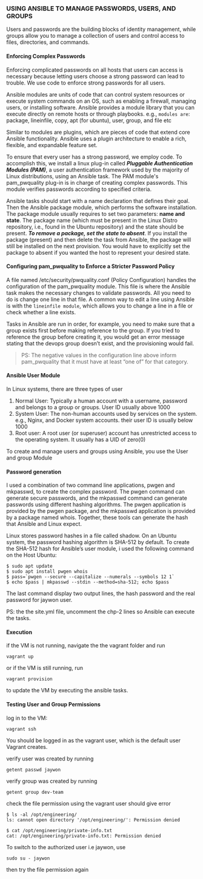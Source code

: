 ### USING ANSIBLE TO MANAGE PASSWORDS, USERS, AND GROUPS
Users and passwords are the building blocks of identity management, while groups allow you to manage a collection of users and control access to files, directories, and commands.

#### Enforcing Complex Passwords

Enforcing complicated passwords on all hosts that users can access is necessary because letting users choose a strong password can lead to trouble.
We use code to enforce strong passwords for all users.

Ansible modules are units of code that can control system resources or execute system commands on an OS, such as enabling a firewall, managing users, or installing software. Ansible provides a module library that you can execute directly on remote hosts or through playbooks.
e.g., `modules are`: package, lineinfile, copy, apt (for ubuntu), user, group, and file etc

Similar to modules are plugins, which are pieces of code that extend core Ansible functionality. Ansible uses a plugin architecture to enable a rich, flexible, and expandable feature set.

To ensure that every user has a strong password, we employ code. To accomplish this, we install a linux plug-in called ***Pluggable Authentication Modules (PAM)***, a user authentication framework used by the majority of Linux distributions, using an Ansible task.
The PAM module's pam_pwquality plug-in is in charge of creating complex passwords. This module verifies passwords according to specified criteria.

Ansible tasks should start with a name declaration that defines their goal. Then the Ansible package module, which performs the software installation. The package module usually requires to set two parameters: **name and state**. The package name (which must be present in the Linux Distro repository, i.e., found in the Ubuntu repository) and the state should be present.
***To remove a package, set the state to absent***. If you install the package (present) and then delete the task from Ansible, the package will still be installed on the next provision. You would have to explicitly set the package to absent if you wanted the host to represent your desired state.

#### Configuring pam_pwquality to Enforce a Stricter Password Policy

A file named /etc/security/pwquality.conf (Policy Configuration) handles the configuration of the pam_pwquality module.
This file is where the Ansible task makes the necessary changes to validate passwords. All you need to do is change one line in that file. A common way to edit a line using Ansible is with the `lineinfile module`, which allows you to change a line in a file or check whether a line exists.


Tasks in Ansible are run in order, for example, you need to make sure that a group exists first before making reference to the group. If you tried to reference the group before creating it, you would get an error message stating that the devops group doesn’t exist, and the provisioning would fail.

> PS: The negative values in the configuration line above inform pam_pwquality that it must have at least “one of” for that category. 

#### Ansible User Module
In Linux systems, there are three types of user
1. Normal User: Typically a human account with a username, password and belongs to a group or groups. User ID usually above 1000
2. System User: The non-human accounts used by services on the system. e.g., Nginx, and Docker system accounts. their user ID is usually below 1000
3. Root user: A root user (or superuser) account has unrestricted access to the operating system. It usually has a UID of zero(0)

To create and manage users and groups using Ansible, you use the User and group Module

#### Password generation
I used a combination of two command line applications, pwgen and mkpasswd, to create the complex password. The pwgen command can generate secure passwords, and the mkpasswd command can generate passwords using different hashing algorithms. The pwgen application is provided by the pwgen package, and the mkpasswd application is provided by a package named whois. Together, these tools can generate the hash that Ansible and Linux expect.

Linux stores password hashes in a file called shadow. On an Ubuntu system, the password hashing algorithm is SHA-512 by default. To create the SHA-512 hash for Ansible’s user module, i used the following command on the Host Ubuntu:
```
$ sudo apt update
$ sudo apt install pwgen whois
$ pass=`pwgen --secure --capitalize --numerals --symbols 12 1`
$ echo $pass | mkpasswd --stdin --method=sha-512; echo $pass
```

The last command display two output lines, the hash password and the real password for jaywon user.

PS: the the site.yml file, uncomment the chp-2 lines so Ansible can execute the tasks.

#### Execution
if the VM is not running, navigate the the vagrant folder and run
```
vagrant up
```
or if the VM is still running, run
```
vagrant provision
```
to update the VM by executing the ansible tasks.

#### Testing User and Group Permissions
 log in to the VM:
 ```
vagrant ssh
```
You should be logged in as the vagrant user, which is the default user
Vagrant creates.

verify user was created by running
```
getent passwd jaywon
```

verify group was created by running
```
getent group dev-team
```
check the file permission using the vagrant user should give error
```
$ ls -al /opt/engineering/
ls: cannot open directory '/opt/engineering/': Permission denied

$ cat /opt/engineering/private-info.txt
cat: /opt/engineering/private-info.txt: Permission denied
```
To switch to the authorized user i.e jaywon, use
```
sudo su - jaywon
```
then try the file permission again